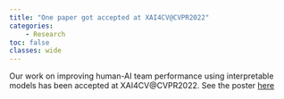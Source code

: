```yaml
---
title: "One paper got accepted at XAI4CV@CVPR2022"
categories: 
    - Research
toc: false
classes: wide
---
```


Our work on improving human-AI team performance using interpretable models has been accepted at XAI4CV@CVPR2022.
See the poster [here](https://www.dropbox.com/s/1neko0pjbexlsjf/p49.pdf?dl=0)